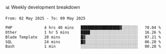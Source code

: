 📊 Weekly development breakdown
<!--START_SECTION:waka-->

```txt
From: 02 May 2025 - To: 09 May 2025

PHP              4 hrs 40 mins   █████████████████▓░░░░░░░   70.04 %
Other            1 hr 5 mins     ████░░░░░░░░░░░░░░░░░░░░░   16.26 %
Blade Template   28 mins         █▓░░░░░░░░░░░░░░░░░░░░░░░   07.21 %
SQL              24 mins         █▓░░░░░░░░░░░░░░░░░░░░░░░   06.20 %
Bash             1 min           ░░░░░░░░░░░░░░░░░░░░░░░░░   00.28 %
```

<!--END_SECTION:waka-->
